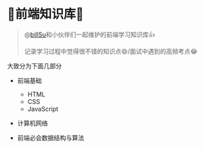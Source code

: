 # 🎨前端知识库🎨

> @[billSu](https://github.com/FangzhouSu)和小伙伴们一起维护的前端学习知识库👍
>
> 记录学习过程中觉得很不错的知识点😄/面试中遇到的高频考点😂

大致分为下面几部分

- 前端基础
  - HTML
  - CSS
  - JavaScript

- 计算机网络
- 前端必会数据结构与算法

